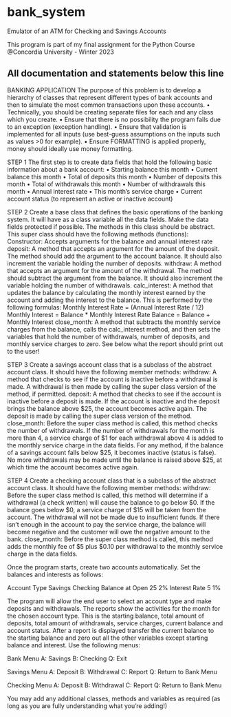 # bank_system
Emulator of an ATM for Checking and Savings Accounts

This program is part of my final assignment for the Python Course @Concordia University - Winter 2023

All documentation and statements below this line
-----------------------------------------------------------------------------------------------------

BANKING APPLICATION
The purpose of this problem is to develop a hierarchy of classes that represent different types of bank accounts and then to simulate the most common transactions upon these accounts.
• Technically, you should be creating separate files for each and any class which you create.
• Ensure that there is no possibility the program fails due to an exception (exception handling).
• Ensure that validation is implemented for all inputs (use best-guess assumptions on the inputs such as values >0 for example).
• Ensure FORMATTING is applied properly, money should ideally use money formatting.

STEP 1
The first step is to create data fields that hold the following basic information about a bank account:
• Starting balance this month
• Current balance this month
• Total of deposits this month
• Number of deposits this month
• Total of withdrawals this month
• Number of withdrawals this month
• Annual interest rate
• This month’s service charge
• Current account status (to represent an active or inactive account)

STEP 2
Create a base class that defines the basic operations of the banking system. It will have as a class variable all the data fields. Make the data fields protected if possible.
The methods in this class should be abstract.
This super class should have the following methods (functions):
Constructor: Accepts arguments for the balance and annual interest rate
deposit: A method that accepts an argument for the amount of the deposit. The method should add the argument to the account balance. It should also increment the variable holding the number of deposits.
withdraw: A method that accepts an argument for the amount of the withdrawal. The method should subtract the argument from the balance. It should also increment the variable holding the number of withdrawals.
calc_interest: A method that updates the balance by calculating the monthly interest earned by the account and adding the interest to the balance. This is performed by the following formulas:
Monthly Interest Rate = (Annual Interest Rate / 12)
Monthly Interest = Balance * Monthly Interest Rate
Balance = Balance + Monthly Interest
close_month: A method that subtracts the monthly service charges from the balance, calls the calc_interest method, and then sets the variables that hold the number of withdrawals, number of deposits, and monthly service charges to zero. See below what the report should print out to the user!

STEP 3
Create a savings account class that is a subclass of the abstract account class. It should have the following member methods:
withdraw: A method that checks to see if the account is inactive before a withdrawal is made. A withdrawal is then made by calling the super class version of the method, if permitted.
deposit: A method that checks to see if the account is inactive before a deposit is made. If the account is inactive and the deposit brings the balance above $25, the account becomes active again. The deposit is made by calling the super class version of the method.
close_month: Before the super class method is called, this method checks the number of withdrawals. If the number of withdrawals for the month is more than 4, a service charge of $1 for each withdrawal above 4 is added to the monthly service charge in the data fields.
For any method, if the balance of a savings account falls below $25, it becomes inactive (status is false). No more withdrawals may be made until the balance is raised above $25, at which time the account becomes active again.

STEP 4
Create a checking account class that is a subclass of the abstract account class. It should have the following member methods:
withdraw: Before the super class method is called, this method will determine if a withdrawal (a check written) will cause the balance to go below $0. If the balance goes below $0, a service charge of $15 will be taken from the account. The withdrawal will not be made due to insufficient funds. If there isn’t enough in the account to pay the service charge, the balance will become negative and the customer will owe the negative amount to the bank.
close_month: Before the super class method is called, this method adds the monthly fee of $5 plus $0.10 per withdrawal to the monthly service charge in the data fields.

Once the program starts, create two accounts automatically.
Set the balances and interests as follows:

Account Type      Savings     Checking
Balance at Open   25          2%
Interest Rate     5           1%

The program will allow the end user to select an account type and make deposits and withdrawals. The reports show the activities for the month for the chosen account type. This is the starting balance, total amount of deposits, total amount of withdrawals, service charges, current balance and account status. After a report is displayed transfer the current balance to the starting balance and zero out all the other variables except starting balance and interest. Use the following menus:

Bank Menu
A: Savings
B: Checking
Q: Exit

Savings Menu
A: Deposit
B: Withdrawal
C: Report
Q: Return to Bank Menu

Checking Menu
A: Deposit
B: Withdrawal
C: Report
Q: Return to Bank Menu

You may add any additional classes, methods and variables as required (as long as you are fully understanding what you’re adding!)







